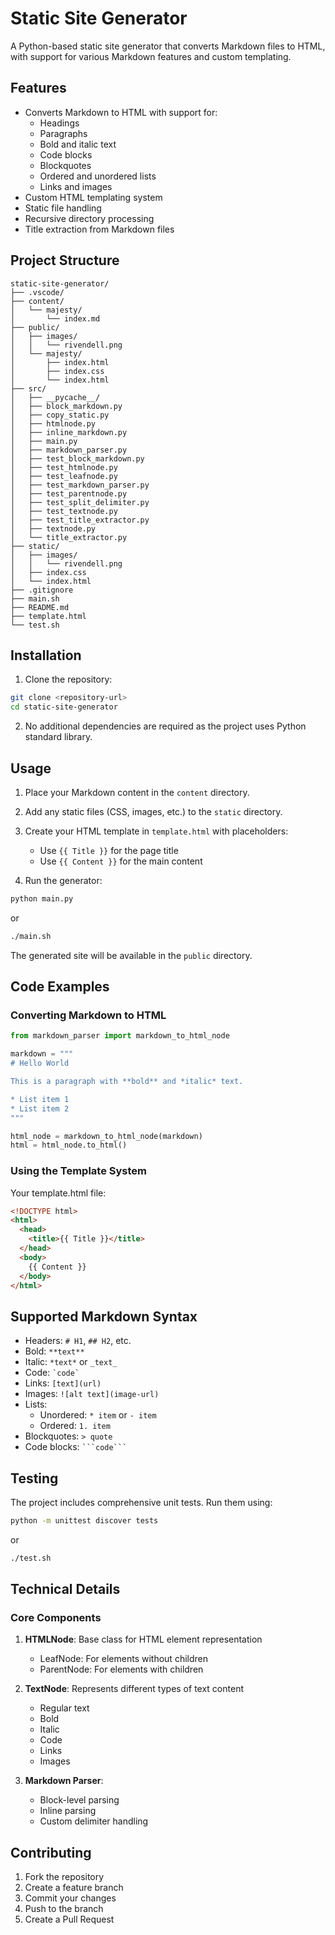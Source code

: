 # Static Site Generator

A Python-based static site generator that converts Markdown files to HTML, with support for various Markdown features and custom templating.

## Features

- Converts Markdown to HTML with support for:
  - Headings
  - Paragraphs
  - Bold and italic text
  - Code blocks
  - Blockquotes
  - Ordered and unordered lists
  - Links and images
- Custom HTML templating system
- Static file handling
- Recursive directory processing
- Title extraction from Markdown files

## Project Structure

```
static-site-generator/
├── .vscode/
├── content/
│   └── majesty/
│       └── index.md
├── public/
│   ├── images/
│   │   └── rivendell.png
│   └── majesty/
│       ├── index.html
│       ├── index.css
│       └── index.html
├── src/
│   ├── __pycache__/
│   ├── block_markdown.py
│   ├── copy_static.py
│   ├── htmlnode.py
│   ├── inline_markdown.py
│   ├── main.py
│   ├── markdown_parser.py
│   ├── test_block_markdown.py
│   ├── test_htmlnode.py
│   ├── test_leafnode.py
│   ├── test_markdown_parser.py
│   ├── test_parentnode.py
│   ├── test_split_delimiter.py
│   ├── test_textnode.py
│   ├── test_title_extractor.py
│   ├── textnode.py
│   └── title_extractor.py
├── static/
│   ├── images/
│   │   └── rivendell.png
│   ├── index.css
│   └── index.html
├── .gitignore
├── main.sh
├── README.md
├── template.html
└── test.sh
```

## Installation

1. Clone the repository:

```bash
git clone <repository-url>
cd static-site-generator
```

2. No additional dependencies are required as the project uses Python standard library.

## Usage

1. Place your Markdown content in the `content` directory.
2. Add any static files (CSS, images, etc.) to the `static` directory.
3. Create your HTML template in `template.html` with placeholders:

   - Use `{{ Title }}` for the page title
   - Use `{{ Content }}` for the main content

4. Run the generator:

```bash
python main.py
```

or

```bash
./main.sh
```

The generated site will be available in the `public` directory.

## Code Examples

### Converting Markdown to HTML

```python
from markdown_parser import markdown_to_html_node

markdown = """
# Hello World

This is a paragraph with **bold** and *italic* text.

* List item 1
* List item 2
"""

html_node = markdown_to_html_node(markdown)
html = html_node.to_html()
```

### Using the Template System

Your template.html file:

```html
<!DOCTYPE html>
<html>
  <head>
    <title>{{ Title }}</title>
  </head>
  <body>
    {{ Content }}
  </body>
</html>
```

## Supported Markdown Syntax

- Headers: `# H1`, `## H2`, etc.
- Bold: `**text**`
- Italic: `*text*` or `_text_`
- Code: `` `code` ``
- Links: `[text](url)`
- Images: `![alt text](image-url)`
- Lists:
  - Unordered: `* item` or `- item`
  - Ordered: `1. item`
- Blockquotes: `> quote`
- Code blocks: ` ```code``` `

## Testing

The project includes comprehensive unit tests. Run them using:

```bash
python -m unittest discover tests
```

or

```bash
./test.sh
```

## Technical Details

### Core Components

1. **HTMLNode**: Base class for HTML element representation

   - LeafNode: For elements without children
   - ParentNode: For elements with children

2. **TextNode**: Represents different types of text content

   - Regular text
   - Bold
   - Italic
   - Code
   - Links
   - Images

3. **Markdown Parser**:
   - Block-level parsing
   - Inline parsing
   - Custom delimiter handling

## Contributing

1. Fork the repository
2. Create a feature branch
3. Commit your changes
4. Push to the branch
5. Create a Pull Request
